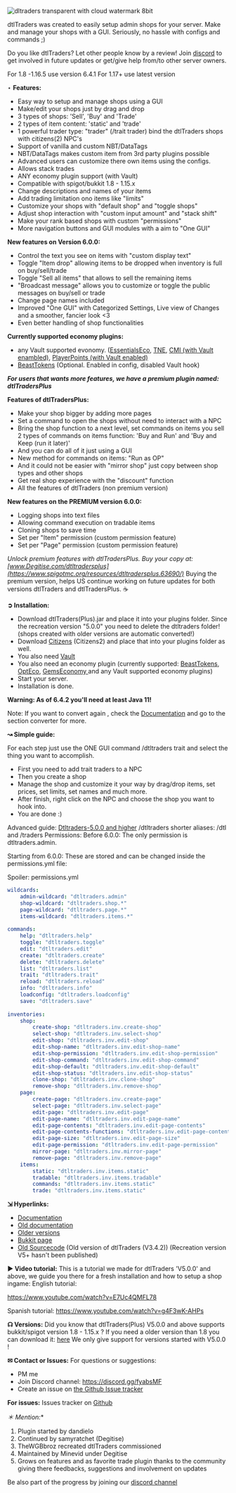 ![dltraders transparent with cloud watermark 8bit](https://github.com/user-attachments/assets/65847b64-5579-46dc-be79-3692dbd9f446)

dtlTraders was created to easily setup admin shops for your server.
Make and manage your shops with a GUI. Seriously, no hassle with configs and commands ;)

Do you like dtlTraders? Let other people know by a review!
Join [discord](https://discord.gg/fyabsMF) to get involved in future updates or get/give help from/to other server owners. ​

For 1.8 -1.16.5 use version 6.4.1
For 1.17+ use latest version​

⋆ **__Features:__**
- Easy way to setup and manage shops using a GUI
- Make/edit your shops just by drag and drop
- 3 types of shops: 'Sell', 'Buy' and 'Trade'
- 2 types of item content: 'static' and 'trade'
- 1 powerful trader type: "trader" (/trait trader) bind the dtlTraders shops with citizens(2) NPC's
- Support of vanilla and custom NBT/DataTags
- NBT/DataTags makes custom item from 3rd party plugins possible
- Advanced users can customize there own items using the configs.
- Allows stack trades
- ANY economy plugin support (with Vault)
- Compatible with spigot/bukkit 1.8 - 1.15.x
- Change descriptions and names of your items
- Add trading limitation ono items like "limits"
- Customize your shops with "default shop" and "toggle shops"
- Adjust shop interaction with "custom input amount" and "stack shift"
- Make your rank based shops with custom "permissions"
- More navigation buttons and GUI modules with a aim to "One GUI"

__**New features on Version 6.0.0:**__

- Control the text you see on items with "custom display text"
- Toggle "Item drop" allowing items to be dropped when inventory is full on buy/sell/trade
- Toggle "Sell all items" that allows to sell the remaining items
- "Broadcast message" allows you to customize or toggle the public messages on buy/sell or trade
- Change page names included
- Improved "One GUI" with Categorized Settings, Live view of Changes and a smoother, fancier look <3
- Even better handling of shop functionalities

__**Currently supported economy plugins:**__
- any Vault supported evonomy. ([EssentialsEco](https://essentialsx.net/downloads.html), [TNE](https://www.spigotmc.org/resources/the-new-economy.7805/), [CMI (with Vault enambled)](https://www.spigotmc.org/resources/cmi-300-commands-insane-kits-portals-essentials-economy-mysql-sqlite-much-more.3742/), [PlayerPoints (with Vault enabled)](https://www.spigotmc.org/resources/playerpoints.80745/)
- [BeastTokens](https://www.spigotmc.org/resources/beasttokens-custom-currency.20806/) (Optional. Enabled in config, disabled Vault hook)

***For users that wants more features, we have a premium plugin named: dtlTradersPlus***

**Features of dtlTradersPlus:**
- Make your shop bigger by adding more pages
- Set a command to open the shops without need to interact with a NPC
- Bring the shop function to a next level, set commands on items you sell
2 types of commands on items function: 'Buy and Run' and 'Buy and Keep (run it later)'
- And you can do all of it just using a GUI
- New method for commands on items: "Run as OP"
- And it could not be easier with "mirror shop" just copy between shop types and other shops
- Get real shop experience with the "discount" function
- All the features of dtlTraders (non premium version)

__New features on the PREMIUM version 6.0.0:__
- Logging shops into text files
- Allowing command execution on tradable items
- Cloning shops to save time
- Set per "Item" permission (custom permission feature)
- Set per "Page" permission (custom permission feature)

*Unlock premium features with dtlTradersPlus. Buy your copy at: [www.Degitise.com/dtltradersplus](https://www.spigotmc.org/resources/dtltradersplus.63690/)*
Buying the premium version, helps US continue working on future updates for both versions dtlTraders and dtlTradersPlus. :coffee:


**➲ Installation:**
- Download dtlTraders(Plus).jar and place it into your plugins folder. Since the recreation version "5.0.0" you need to delete the dtltraders folder! (shops created with older versions are automatic converted!)
- Download [Citizens](https://dev.bukkit.org/projects/citizens) (Citizens2) and place that into your plugins folder as well.
- You also need [Vault](https://dev.bukkit.org/projects/vault)
- You also need an economy plugin
(currently supported: [BeastTokens](https://www.spigotmc.org/resources/beasttokens-multishop-mobcoins-and-blockcoins-drops.20806/), [OptEco](https://www.spigotmc.org/resources/opteco-1-8-1-16-3-points-system-with-mysql-and-more.76179/), [GemsEconomy ](https://www.spigotmc.org/threads/gemseconomy.129254/)and any Vault supported economy plugins)
- Start your server.
- Installation is done.

**Warning: As of 6.4.2 you'll need at least Java 11!**

Note: If you want to convert again , check the [Documentation](https://dev.bukkit.org/projects/dtltraders/pages/description-500-and-higher) and go to the section converter for more.

**↝ Simple guide:**

For each step just use the ONE GUI command /dtltraders trait and select the thing you want to accomplish.
- First you need to add trait traders to a NPC
- Then you create a shop
- Manage the shop and customize it your way by drag/drop items, set prices, set limits, set names and much more.
- After finish, right click on the NPC and choose the shop you want to hook into.
- You are done :)

Advanced guide: [Dtltraders-5.0.0 and higher](https://dev.bukkit.org/projects/dtltraders/pages/description-500-and-higher)
/dtltraders shorter aliases: /dtl and /traders
Permissions:
Before 6.0.0:
The only permission is dtltraders.admin.

Starting from 6.0.0:
These are stored and can be changed inside the permissions.yml file:

Spoiler: permissions.yml
```yml
wildcards:
    admin-wildcard: "dtltraders.admin"
    shop-wildcard: "dtltraders.shop.*"
    page-wildcard: "dtltraders.page.*"
    items-wildcard: "dtltraders.items.*"
     
commands:
    help: "dtltraders.help"
    toggle: "dtltraders.toggle"
    edit: "dtltraders.edit"
    create: "dtltraders.create"
    delete: "dtltraders.delete"
    list: "dtltraders.list"
    trait: "dtltraders.trait"
    reload: "dtltraders.reload"
    info: "dtltraders.info"
    loadconfig: "dtltraders.loadconfig"
    save: "dtltraders.save"
   
inventories:
    shop:
        create-shop: "dtltraders.inv.create-shop"
        select-shop: "dtltraders.inv.select-shop"
        edit-shop: "dtltraders.inv.edit-shop"
        edit-shop-name: "dtltraders.inv.edit-shop-name"
        edit-shop-permission: "dtltraders.inv.edit-shop-permission"
        edit-shop-command: "dtltraders.inv.edit-shop-command"
        edit-shop-default: "dtltraders.inv.edit-shop-default"
        edit-shop-status: "dtltraders.inv.edit-shop-status"
        clone-shop: "dtltraders.inv.clone-shop"
        remove-shop: "dtltraders.inv.remove-shop"
    page:
        create-page: "dtltraders.inv.create-page"
        select-page: "dtltraders.inv.select-page"
        edit-page: "dtltraders.inv.edit-page"
        edit-page-name: "dtltraders.inv.edit-page-name"
        edit-page-contents: "dtltraders.inv.edit-page-contents"
        edit-page-contents-functions: "dtltraders.inv.edit-page-contents"
        edit-page-size: "dtltraders.inv.edit-page-size"
        edit-page-permission: "dtltraders.inv.edit-page-permission"
        mirror-page: "dtltraders.inv.mirror-page"
        remove-page: "dtltraders.inv.remove-page"
    items:
        static: "dtltraders.inv.items.static"
        tradable: "dtltraders.inv.items.tradable"
        commands: "dtltraders.inv.items.static"
        trade: "dtltraders.inv.items.static"
```

**⇲ Hyperlinks:**
- [Documentation](https://dev.bukkit.org/projects/dtltraders/pages/description-500-and-higher)
- [Old documentation](https://dev.bukkit.org/projects/dtltraders/pages/description2-4-4-2-5)
- [Older versions](https://dev.bukkit.org/projects/dtltraders/files)
- [Bukkit page](https://dev.bukkit.org/projects/dtltraders)
- [Old Sourcecode](https://github.com/Dandielo/dtlTraders/) (Old version of dtlTraders (V3.4.2)) (Recreation version V5+ hasn't been published)

**▶ Video tutorial:**
This is a tutorial we made for dtlTraders 'V5.0.0' and above, we guide you there for a fresh installation and how to setup a shop ingame:
English tutorial:

https://www.youtube.com/watch?v=E7Uc4QMFL78

Spanish tutorial:
​https://www.youtube.com/watch?v=g4F3wK-AHPs

**☊ Versions:**
Did you know that dtlTraders(Plus) V5.0.0 and above supports bukkit/spigot version 1.8 - 1.15.x ?
If you need a older version than 1.8 you can download it: [here](https://dev.bukkit.org/projects/dtltraders/files)
We only give support for versions started with V5.0.0 !


**✉ Contact or Issues:**
For questions or suggestions:
- PM me
- Join Discord channel: https://discord.gg/fyabsMF
- Create an issue on [the Github Issue tracker](https://github.com/MineVid/dtlTraders-plus-/issues)

**For issues:**
Issues tracker on [Github](https://github.com/MineVid/dtlTraders-plus-/issues)

*＊ Mention:**
1. Plugin started by dandielo
2. Continued by samyratchet (Degitise)
3. TheWGBbroz recreated dtlTraders commissioned
4. Maintained by Minevid under Degitise
5. Grows on features and as favorite trade plugin thanks to the community giving there feedbacks, suggestions and involvement on updates

Be also part of the progress by joining our [discord channel](https://discord.gg/fyabsMF)
